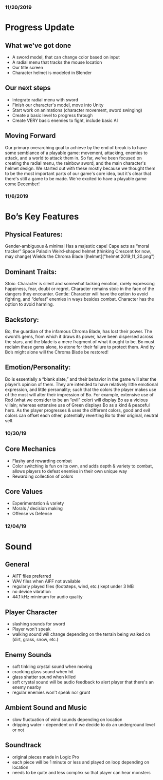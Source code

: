 ### 11/20/2019
# Progress Update

## What we've got done
- A sword model, that can change color based on input
- A radial menu that tracks the mouse location 
- Our title screen
- Character helmet is modeled in Blender

## Our next steps
- Integrate radial menu with sword
- Finish our character's model, move into Unity
- Start work on animations (character movement, sword swinging)
- Create a basic level to progress through
- Create VERY basic enemies to fight, include basic AI

## Moving Forward
Our primary overarching goal to achieve by the end of break is to have some semblance of a playable game: movement, attacking, enemies to attack, and a world to attack them in. So far, we've been focused on creating the radial menu, the rainbow sword, and the main character's helmet design. We started out with these mostly because we thought them to be the most important parts of our game's core idea, but it's clear that there's still a game to be made. We're excited to have a playable game come December!

### 11/6/2019
# Bo’s Key Features

## Physical Features:
Gender-ambiguous & minimal
Has a majestic cape! Cape acts as “moral tracker”
Space Paladin
Weird-shaped helmet (thinking Crescent for now, may change)
Wields the Chroma Blade
![helmet]("helmet 2019_11_20.png")

## Dominant Traits:
Stoic: Character is silent and somewhat lacking emotion, rarely expressing happiness, fear, doubt or regret. Character remains stoic in the face of the dangers they encounter. 
Gentle: Character will have the option to avoid fighting, and “defeat” enemies in ways besides combat. Character has the option to avoid harming.

## Backstory:
Bo, the guardian of the infamous Chroma Blade, has lost their power. The sword’s gems, from which it draws its power, have been dispersed across the stars, and the blade is a mere fragment of what it ought to be. Bo must reclaim these gems alone, to atone for their failure to protect them. And by Bo’s might alone will the Chroma Blade be restored!

## Emotion/Personality:
Bo is essentially a “blank slate,” and their behavior in the game will alter the player’s opinion of them. They are intended to have relatively little emotional expression, and little personality; such that the colors the player makes use of the most will alter their impression of Bo. For example, extensive use of Red (what we consider to be an “evil” color) will display Bo as a vicious villain; whereas extensive use of Green displays Bo as a kind & peaceful hero. As the player progresses & uses the different colors, good and evil colors can offset each other, potentially reverting Bo to their original, neutral self.


### 10/30/19
## Core Mechanics
- Flashy and rewarding combat
- Color switching is fun on its own, and adds depth & variety to combat, allows players to defeat enemies in their own unique way
- Rewarding collection of colors

## Core Values
- Experimentation & variety
- Morals / decision making
- Offense vs Defense


### 12/04/19
# Sound

## General
- AIFF files preferred
- WAV files when AIFF not available
- regularly played files (footsteps, wind, etc.) kept under 3 MB
- no device vibration
- 44.1 kHz minimum for audio quality

## Player Character
- slashing sounds for sword
- Player won't speak
- walking sound will change depending on the terrain being walked on (dirt, grass, snow, etc.)

## Enemy Sounds
- soft tinkling crystal sound when moving
- cracking glass sound when hit
- glass shatter sound when killed
- soft crystal sound will be audio feedback to alert player that there's an enemy nearby
- regular enemies won't speak nor grunt

## Ambient Sound and Music
- slow fluctuation of wind sounds depending on location
- dripping water - dependent on if we decide to do an underground level or not

## Soundtrack
- original pieces made in Logic Pro
- each piece will be 1 minute or less and played on loop depending on location
- needs to be quite and less complex so that player can hear monsters
